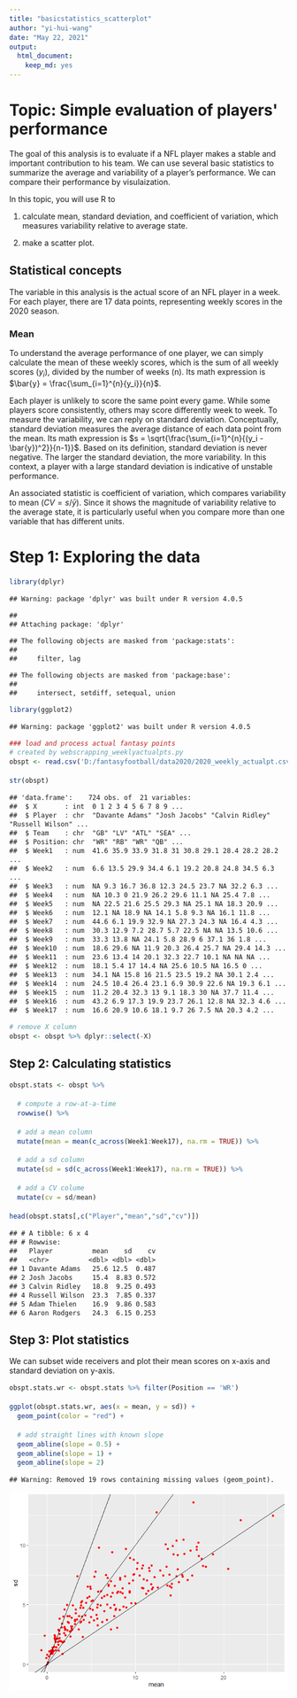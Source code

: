 ```yaml
---
title: "basicstatistics_scatterplot"
author: "yi-hui-wang"
date: "May 22, 2021"
output: 
  html_document: 
    keep_md: yes
---
```


# Topic: Simple evaluation of players' performance

The goal of this analysis is to evaluate if a NFL player makes a stable and important contribution to his team. We can use several basic statistics to summarize the average and variability of a player’s performance. We can compare their performance by visulaization.

In this topic, you will use R to 

1.	calculate mean, standard deviation, and coefficient of variation, which measures variability relative to average state.

2.	make a scatter plot.

## Statistical concepts
The variable in this analysis is the actual score of an NFL player in a week. For each player, there are 17 data points, representing weekly scores in the 2020 season.

### Mean
To understand the average performance of one player, we can simply calculate the mean of these weekly scores, which is the sum of all weekly scores ($y_i$), divided by the number of weeks (n). Its math expression is $\bar{y} = \frac{\sum_{i=1}^{n}{y_i}}{n}$.

Each player is unlikely to score the same point every game. While some players score consistently, others may score differently week to week. To measure the variability, we can reply on standard deviation. Conceptually, standard deviation measures the average distance of each data point from the mean. Its math expression is $s = \sqrt{\frac{\sum_{i=1}^{n}{(y_i - \bar{y})^2}}{n-1}}$. Based on its definition, standard deviation is never negative. The larger the standard deviation, the more variability. In this context, a player with a large standard deviation is indicative of unstable performance.

An associated statistic is coefficient of variation, which compares variability to mean ($CV = s/\bar{y}$). Since it shows the magnitude of variability relative to the average state, it is particularly useful when you compare more than one variable that has different units. 



# Step 1: Exploring the data


```r
library(dplyr)
```

```
## Warning: package 'dplyr' was built under R version 4.0.5
```

```
## 
## Attaching package: 'dplyr'
```

```
## The following objects are masked from 'package:stats':
## 
##     filter, lag
```

```
## The following objects are masked from 'package:base':
## 
##     intersect, setdiff, setequal, union
```

```r
library(ggplot2)
```

```
## Warning: package 'ggplot2' was built under R version 4.0.5
```

```r
### load and process actual fantasy points
# created by webscrapping_weeklyactualpts.py
obspt <- read.csv('D:/fantasyfootball/data2020/2020_weekly_actualpt.csv')

str(obspt)
```

```
## 'data.frame':	724 obs. of  21 variables:
##  $ X       : int  0 1 2 3 4 5 6 7 8 9 ...
##  $ Player  : chr  "Davante Adams" "Josh Jacobs" "Calvin Ridley" "Russell Wilson" ...
##  $ Team    : chr  "GB" "LV" "ATL" "SEA" ...
##  $ Position: chr  "WR" "RB" "WR" "QB" ...
##  $ Week1   : num  41.6 35.9 33.9 31.8 31 30.8 29.1 28.4 28.2 28.2 ...
##  $ Week2   : num  6.6 13.5 29.9 34.4 6.1 19.2 20.8 24.8 34.5 6.3 ...
##  $ Week3   : num  NA 9.3 16.7 36.8 12.3 24.5 23.7 NA 32.2 6.3 ...
##  $ Week4   : num  NA 10.3 0 21.9 26.2 29.6 11.1 NA 25.4 7.8 ...
##  $ Week5   : num  NA 22.5 21.6 25.5 29.3 NA 25.1 NA 18.3 20.9 ...
##  $ Week6   : num  12.1 NA 18.9 NA 14.1 5.8 9.3 NA 16.1 11.8 ...
##  $ Week7   : num  44.6 6.1 19.9 32.9 NA 27.3 24.3 NA 16.4 4.3 ...
##  $ Week8   : num  30.3 12.9 7.2 28.7 5.7 22.5 NA NA 13.5 10.6 ...
##  $ Week9   : num  33.3 13.8 NA 24.1 5.8 28.9 6 37.1 36 1.8 ...
##  $ Week10  : num  18.6 29.6 NA 11.9 20.3 26.4 25.7 NA 29.4 14.3 ...
##  $ Week11  : num  23.6 13.4 14 20.1 32.3 22.7 10.1 NA NA NA ...
##  $ Week12  : num  18.1 5.4 17 14.4 NA 25.6 10.5 NA 16.5 0 ...
##  $ Week13  : num  34.1 NA 15.8 16 21.5 23.5 19.2 NA 30.1 2.4 ...
##  $ Week14  : num  24.5 10.4 26.4 23.1 6.9 30.9 22.6 NA 19.3 6.1 ...
##  $ Week15  : num  11.2 20.4 32.3 13 9.1 18.3 30 NA 37.7 11.4 ...
##  $ Week16  : num  43.2 6.9 17.3 19.9 23.7 26.1 12.8 NA 32.3 4.6 ...
##  $ Week17  : num  16.6 20.9 10.6 18.1 9.7 26 7.5 NA 20.3 4.2 ...
```

```r
# remove X column
obspt <- obspt %>% dplyr::select(-X)
```

## Step 2: Calculating statistics

```r
obspt.stats <- obspt %>%
  
  # compute a row-at-a-time
  rowwise() %>%
  
  # add a mean column
  mutate(mean = mean(c_across(Week1:Week17), na.rm = TRUE)) %>%
  
  # add a sd column
  mutate(sd = sd(c_across(Week1:Week17), na.rm = TRUE)) %>%
  
  # add a CV colume
  mutate(cv = sd/mean)

head(obspt.stats[,c("Player","mean","sd","cv")])
```

```
## # A tibble: 6 x 4
## # Rowwise: 
##   Player          mean    sd    cv
##   <chr>          <dbl> <dbl> <dbl>
## 1 Davante Adams   25.6 12.5  0.487
## 2 Josh Jacobs     15.4  8.83 0.572
## 3 Calvin Ridley   18.8  9.25 0.493
## 4 Russell Wilson  23.3  7.85 0.337
## 5 Adam Thielen    16.9  9.86 0.583
## 6 Aaron Rodgers   24.3  6.15 0.253
```

## Step 3: Plot statistics 
We can subset wide receivers and plot their mean scores on x-axis and standard deviation on y-axis.


```r
obspt.stats.wr <- obspt.stats %>% filter(Position == 'WR')

ggplot(obspt.stats.wr, aes(x = mean, y = sd)) +
  geom_point(color = "red") +
  
  # add straight lines with known slope
  geom_abline(slope = 0.5) +
  geom_abline(slope = 1) +
  geom_abline(slope = 2)
```

```
## Warning: Removed 19 rows containing missing values (geom_point).
```

![](MeanSDCV_scatterplot_files/figure-html/unnamed-chunk-3-1.png)<!-- -->



